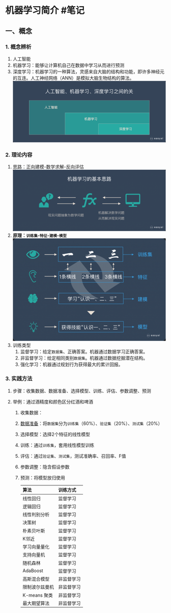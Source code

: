 # 机器学习简介 #笔记

## 一、概念

### 1. 概念辨析

1. 人工智能
2. 机器学习：能够让计算机自己在数据中学习从而进行预测
3. 深度学习：机器学习的一种算法，灵感来自大脑的结构和功能，即许多神经元的互连。人工神经网络（ANN）是模拟大脑生物结构的算法。
    ![20220812150105](https://raw.githubusercontent.com/dsw676676/picture/main/image/20220812150105.png)


### 2. 理论内容

1. 思路：正向建模-数学求解-反向评估
    ![20220812150223](https://raw.githubusercontent.com/dsw676676/picture/main/image/20220812150223.png)
2. **原理：`训练集`-`特征`-`建模`-`模型`**
    ![20220812150432](https://raw.githubusercontent.com/dsw676676/picture/main/image/20220812150432.png)
3. 训练类型
   1. 监督学习：给定`数据集`、正确答案。机器通过数据学习正确答案。
   2. 非监督学习：给定相同类别`数据集`。机器通过数据挖掘潜在结构。
   3. 强化学习：机器通过规划行为获得最大的累计回报。

### 3. 实践方法

1. 步骤：收集数据、数据准备、选择模型、训练、评估、参数调整、预测

2. 举例：通过酒精度和颜色区分红酒和啤酒

   1. 收集数据：

   2. [数据准备](https://easyai.tech/blog/ai-dataset-6-problem-solution/)：将`数据集`分为`训练集`（60%）、`验证集`（20%）、`测试集`（20%）

   3. 选择模型：选择2个特征的线性模型

   4. 训练：通过`训练集`，套用线性模型训练

   5. 评估：通过`验证集`、`测试集`，测试准确率、召回率、F值

   6. 参数调整：隐含假设参数

   7. 预测：将模型放归使用

      | 算法           | 训练方式   |
      | -------------- | ---------- |
      | 线性回归       | 监督学习   |
      | 逻辑回归       | 监督学习   |
      | 线性判别分析   | 监督学习   |
      | 决策树         | 监督学习   |
      | 朴素贝叶斯     | 监督学习   |
      | K邻近          | 监督学习   |
      | 学习向量量化   | 监督学习   |
      | 支持向量机     | 监督学习   |
      | 随机森林       | 监督学习   |
      | AdaBoost       | 监督学习   |
      | 高斯混合模型   | 非监督学习 |
      | 限制波尔兹曼机 | 非监督学习 |
      | K-means 聚类   | 非监督学习 |
      | 最大期望算法   | 非监督学习 |
